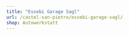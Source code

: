 ```yaml
---
title: "Essebi Garage Sagl"
url: /castel-san-pietro/essebi-garage-sagl/
shop: Autowerkstatt
---
```

